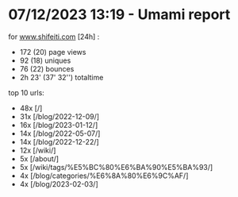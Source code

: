 # 07/12/2023 13:19 - Umami report
for www.shifeiti.com [24h] :

 - 172 (20) page views
 - 92 (18) uniques
 - 76 (22) bounces
 - 2h 23'  (37' 32'') totaltime


top 10 urls:
 - 48x [/]
 - 31x [/blog/2022-12-09/]
 - 16x [/blog/2023-01-12/]
 - 14x [/blog/2022-05-07/]
 - 14x [/blog/2022-12-22/]
 - 12x [/wiki/]
 - 5x [/about/]
 - 5x [/wiki/tags/%E5%BC%80%E6%BA%90%E5%BA%93/]
 - 4x [/blog/categories/%E6%8A%80%E6%9C%AF/]
 - 4x [/blog/2023-02-03/]


